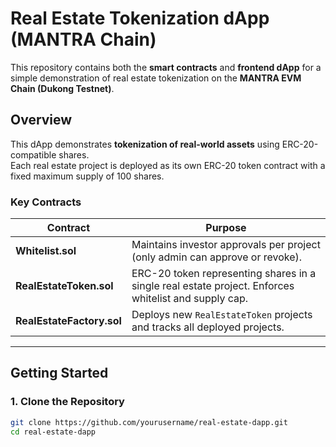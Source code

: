# Real Estate Tokenization dApp (MANTRA Chain)

This repository contains both the **smart contracts** and **frontend dApp** for a simple demonstration of real estate tokenization on the **MANTRA EVM Chain (Dukong Testnet)**.

## Overview

This dApp demonstrates **tokenization of real-world assets** using ERC-20-compatible shares.  
Each real estate project is deployed as its own ERC-20 token contract with a fixed maximum supply of 100 shares.

### Key Contracts

| Contract | Purpose |
|-----------|----------|
| **Whitelist.sol** | Maintains investor approvals per project (only admin can approve or revoke). |
| **RealEstateToken.sol** | ERC-20 token representing shares in a single real estate project. Enforces whitelist and supply cap. |
| **RealEstateFactory.sol** | Deploys new `RealEstateToken` projects and tracks all deployed projects. |

---

## Getting Started

### 1. Clone the Repository
```bash
git clone https://github.com/yourusername/real-estate-dapp.git
cd real-estate-dapp
